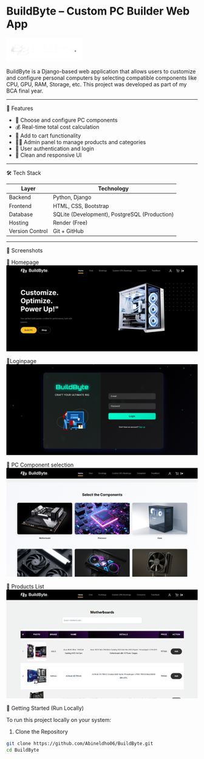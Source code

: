# BuildByte – Custom PC Builder Web App

<p align="left">
  <img src="Guest/static/Main/images/github.png" alt="GitHub logo" width="200"/>
</p>

BuildByte is a Django-based web application that allows users to customize and configure personal computers by selecting compatible components like CPU, GPU, RAM, Storage, etc. This project was developed as part of my BCA final year.

---

📌 Features

- 🧩 Choose and configure PC components
- 💰 Real-time total cost calculation
- 🛒 Add to cart functionality
- 👨‍💻 Admin panel to manage products and categories
- 🔐 User authentication and login
- 🎨 Clean and responsive UI

---

🛠 Tech Stack

| Layer        | Technology         |
|--------------|--------------------|
| Backend      | Python, Django     |
| Frontend     | HTML, CSS, Bootstrap |
| Database     | SQLite (Development), PostgreSQL (Production) |
| Hosting      | Render (Free)      |
| Version Control | Git + GitHub     |

---

📸 Screenshots

🔹 Homepage
   ![Homepage](images/homepage.png)

🔹Loginpage
   ![Loginpage](images/loginpage.png)

🔹 PC Component selection
   ![Builder](images/component_selection.png)
   
🔹 Products List
   ![Products](images/products.png)
   
🚀 Getting Started (Run Locally)

To run this project locally on your system:

1. Clone the Repository
```bash
git clone https://github.com/Abineldho06/BuildByte.git
cd BuildByte
